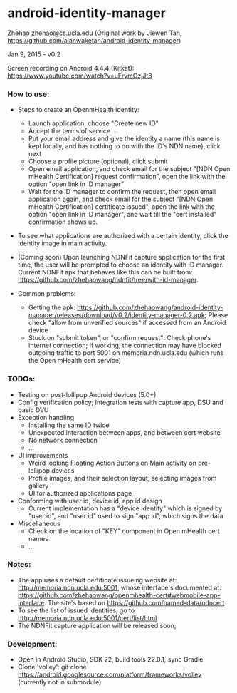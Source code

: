 # android-identity-manager

Zhehao <zhehao@cs.ucla.edu> (Original work by Jiewen Tan, https://github.com/alanwaketan/android-identity-manager)

Jan 9, 2015 - v0.2

Screen recording on Android 4.4.4 (Kitkat): https://www.youtube.com/watch?v=uFrymOzjJt8

### How to use:

* Steps to create an OpenmHealth identity:
  * Launch application, choose "Create new ID" 
  * Accept the terms of service
  * Put your email address and give the identity a name (this name is kept locally, and has nothing to do with the ID's NDN name), click next
  * Choose a profile picture (optional), click submit
  * Open email application, and check email for the subject "[NDN Open mHealth Certification] request confirmation", open the link with the option "open link in ID manager"
  * Wait for the ID manager to confirm the request, then open email application again, and check email for the subject "[NDN Open mHealth Certification] certificate issued", open the link with the option "open link in ID manager", and wait till the "cert installed" confirmation shows up.
* To see what applications are authorized with a certain identity, click the identity image in main activity.
* (Coming soon) Upon launching NDNFit capture application for the first time, the user will be prompted to choose an identity with ID manager. Current NDNFit apk that behaves like this can be built from: https://github.com/zhehaowang/ndnfit/tree/with-id-manager.

* Common problems:
  * Getting the apk: https://github.com/zhehaowang/android-identity-manager/releases/download/v0.2/identity-manager-0.2.apk; Please check "allow from unverified sources" if accessed from an Android device
  * Stuck on "submit token", or "confirm request": Check phone's internet connection; If working, the connection may have blocked outgoing traffic to port 5001 on memoria.ndn.ucla.edu (which runs the Open mHealth cert service)

### TODOs:

* Testing on post-lollipop Android devices (5.0+)
* Config verification policy; Integration tests with capture app, DSU and basic DVU
* Exception handling
  * Installing the same ID twice
  * Unexpected interaction between apps, and between cert website
  * No network connection
  * ...
* UI improvements
  * Weird looking Floating Action Buttons on Main activity on pre-lollipop devices
  * Profile images, and their selection layout; selecting images from gallery
  * UI for authorized applications page
* Conforming with user id, device id, app id design
  * Current implementation has a "device identity" which is signed by "user id", and "user id" used to sign "app id", which signs the data
* Miscellaneous
  * Check on the location of "KEY" component in Open mHealth cert names
  * ...

### Notes:

* The app uses a default certificate issueing website at: http://memoria.ndn.ucla.edu:5001, whose interface's documented at: https://github.com/zhehaowang/openmhealth-cert#webmobile-app-interface. The site's based on https://github.com/named-data/ndncert
* To see the list of issued identities, go to http://memoria.ndn.ucla.edu:5001/cert/list/html
* The NDNFit capture application will be released soon; 

### Development:

* Open in Android Studio, SDK 22, build tools 22.0.1; sync Gradle
* Clone 'volley': git clone https://android.googlesource.com/platform/frameworks/volley (currently not in submodule)
